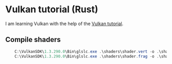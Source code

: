 # Vulkan tutorial (Rust)

I am learning Vulkan with the help of the [Vulkan tutorial](https://kylemayes.github.io/vulkanalia/introduction.html).

## Compile shaders

```PowerShell
    C:\VulkanSDK\1.3.290.0\Bin\glslc.exe .\shaders\shader.vert -o .\shaders\vert.spv
    C:\VulkanSDK\1.3.290.0\Bin\glslc.exe .\shaders\shader.frag -o .\shaders\frag.spv
```
